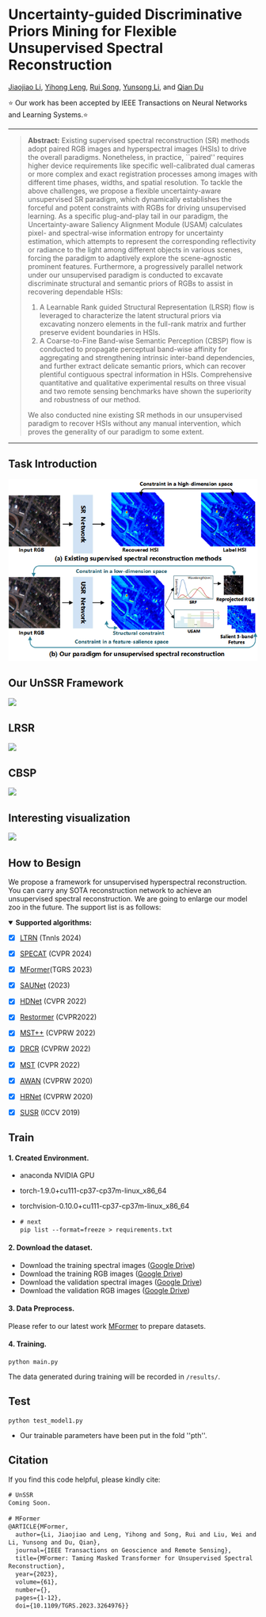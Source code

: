 # Uncertainty-guided Discriminative Priors Mining for Flexible Unsupervised Spectral Reconstruction
[Jiaojiao Li](https://scholar.google.com/citations?user=Ccu3-acAAAAJ&hl=zh-CN&oi=ao),  [Yihong Leng](https://scholar.google.com/citations?user=eBel2B8AAAAJ&hl=en&oi=ao), [Rui Song](https://scholar.google.com/citations?user=_SKooBYAAAAJ&hl=zh-CN&oi=sra), [Yunsong Li](), and [Qian Du]() 

⭐ Our work has been accepted by IEEE Transactions on Neural Networks and Learning Systems.⭐

<hr />

> **Abstract:** Existing supervised spectral reconstruction (SR) methods adopt paired RGB images and hyperspectral images (HSIs) to drive the overall paradigms. Nonetheless, in practice, ``paired'' requires higher device requirements like specific well-calibrated dual cameras or more complex and exact registration processes among images with different time phases, widths, and spatial resolution. To tackle the above challenges, we propose a flexible uncertainty-aware unsupervised SR paradigm, which dynamically establishes the forceful and potent constraints with RGBs for driving unsupervised learning. As a specific plug-and-play tail in our paradigm, the Uncertainty-aware Saliency Alignment Module (USAM) calculates pixel- and spectral-wise information entropy for uncertainty estimation, which attempts to represent the corresponding reflectivity or radiance to the light among different objects in various scenes, forcing the paradigm to adaptively explore the scene-agnostic prominent features.
> Furthermore, a progressively parallel network under our unsupervised paradigm is conducted to excavate discriminate structural and semantic priors of RGBs to assist in recovering dependable HSIs:
>
> 1) A Learnable Rank guided Structural Representation (LRSR) flow is leveraged to characterize the latent structural priors via excavating nonzero elements in the full-rank matrix and further preserve evident boundaries in HSIs.
> 2) A Coarse-to-Fine Band-wise Semantic Perception (CBSP) flow is conducted to propagate perceptual band-wise affinity for aggregating and strengthening intrinsic inter-band dependencies, and further extract delicate semantic priors, which can recover plentiful contiguous spectral information in HSIs.
> Comprehensive quantitative and qualitative experimental results on three visual and two remote sensing benchmarks have shown the superiority and robustness of our method. 
>
> We also conducted nine existing SR methods in our unsupervised paradigm to recover HSIs without any manual intervention, which proves the generality of our paradigm to some extent.
<hr />

## Task Introduction

<img src="./figure/sup_over_un5.png"  >



## Our UnSSR Framework

<img src="./figure/CST_network4.png"/>



## LRSR
<img src="./figure/LRSR4.png"  >

## CBSP

<img src="./figure/sformer2.png"  >

## Interesting visualization 

<img src="./figure/vis_2stages2.png"  >

## How to Besign

We propose a framework for unsupervised hyperspectral reconstruction. You can carry any SOTA reconstruction network to achieve an unsupervised spectral reconstruction. We are going to enlarge our model zoo in the future. The support list is as follows:

<details open>
<summary><b>Supported algorithms:</b></summary>

* [x] [LTRN](https://github.com/renweidian/LTRN) (Tnnls 2024)

* [x] [SPECAT](https://github.com/THU-luvision/SPECAT) (CVPR 2024)
* [x] [MFormer](https://github.com/SuperiorLeo/MFormer-Taming-Masked-Transformer-for-Unsupervised-Spectral-Reconstruction)(TGRS 2023)
* [x] [SAUNet](https://github.com/hustvl/SAUNet) (2023)
* [x] [HDNet](https://arxiv.org/abs/2111.07910) (CVPR 2022)
* [x] [Restormer](https://github.com/swz30/Restormer) (CVPR2022)
* [x] [MST++](https://arxiv.org/abs/2111.07910) (CVPRW 2022)
* [x] [DRCR](https://ieeexplore.ieee.org/document/9857076/) (CVPRW 2022)
* [x] [MST](https://arxiv.org/abs/2111.07910) (CVPR 2022)
* [x] [AWAN](https://arxiv.org/abs/2005.09305) (CVPRW 2020)
* [x] [HRNet](https://arxiv.org/abs/2005.04703) (CVPRW 2020)
* [x] [SUSR](https://ieeexplore.ieee.org/document/9710095/) (ICCV 2019)


## Train
#### 1. **Created Environment.**

- anaconda NVIDIA GPU

- torch-1.9.0+cu111-cp37-cp37m-linux_x86_64

- torchvision-0.10.0+cu111-cp37-cp37m-linux_x86_64

- ```shell
  # next
  pip list --format=freeze > requirements.txt
  ```

#### 2. Download the dataset.

- Download the training spectral images ([Google Drive](https://drive.google.com/file/d/1FQBfDd248dCKClR-BpX5V2drSbeyhKcq/view))
- Download the training RGB images ([Google Drive](https://drive.google.com/file/d/1A4GUXhVc5k5d_79gNvokEtVPG290qVkd/view))
- Download  the validation spectral images ([Google Drive](https://drive.google.com/file/d/12QY8LHab3gzljZc3V6UyHgBee48wh9un/view))
- Download the validation RGB images ([Google Drive](https://drive.google.com/file/d/19vBR_8Il1qcaEZsK42aGfvg5lCuvLh1A/view))

#### 3. Data Preprocess.

Please refer  to our latest work [MFormer](https://github.com/SuperiorLeo/MFormer-Taming-Masked-Transformer-for-Unsupervised-Spectral-Reconstruction) to prepare datasets. 

#### 4. Training.

```shell
python main.py
```
The data generated during training will be recorded in `/results/`.
## Test
```shell
python test_model1.py
```
- Our trainable parameters have been put in the fold ''pth''.

## Citation
If you find this code helpful, please kindly cite:
```shell
# UnSSR
Coming Soon.

# MFormer
@ARTICLE{MFormer,
  author={Li, Jiaojiao and Leng, Yihong and Song, Rui and Liu, Wei and Li, Yunsong and Du, Qian},
  journal={IEEE Transactions on Geoscience and Remote Sensing}, 
  title={MFormer: Taming Masked Transformer for Unsupervised Spectral Reconstruction}, 
  year={2023},
  volume={61},
  number={},
  pages={1-12},
  doi={10.1109/TGRS.2023.3264976}}

```
